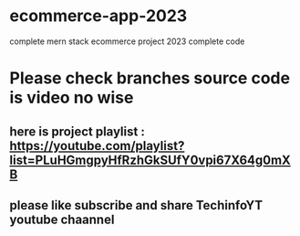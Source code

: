 # ecommerce-app-2023
complete mern stack ecommerce project 2023 complete code
# Please check branches source code is video no wise 
## here is project playlist : https://youtube.com/playlist?list=PLuHGmgpyHfRzhGkSUfY0vpi67X64g0mXB
## please like subscribe and share TechinfoYT youtube chaannel
